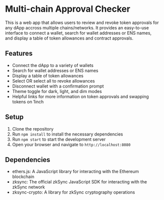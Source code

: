 # Multi-chain Approval Checker 

This is a web app that allows users to review and revoke token approvals for any dApp accross multiple chains/networks. It provides an easy-to-use interface to connect a wallet, search for wallet addresses or ENS names, and display a table of token allowances and contract approvals.

## Features

- Connect the dApp to a variety of wallets
- Search for wallet addresses or ENS names
- Display a table of token allowances
- Select OR select all to revoke allowances
- Disconnect wallet with a confirmation prompt
- Theme toggle for dark, light, and dim modes
- Helpful links for more information on token approvals and swapping tokens on 1inch

## Setup

1. Clone the repository
2. Run `npm install` to install the necessary dependencies
3. Run `npm start` to start the development server
4. Open your browser and navigate to `http://localhost:8080`

## Dependencies

- ethers.js: A JavaScript library for interacting with the Ethereum blockchain
- zksync: The official zkSync JavaScript SDK for interacting with the zkSync network
- zksync-crypto: A library for zkSync cryptography operations

